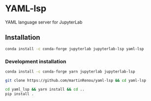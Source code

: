 # YAML-lsp

YAML language server for JupyterLab

## Installation

```bash
conda install -c conda-forge jupyterlab jupyterlab-lsp yaml-lsp
```

### Development installation

```bash
conda install -c conda-forge yarn jupyterlab jupyterlab-lsp

git clone https://github.com/martinRenou/yaml-lsp && cd yaml-lsp

cd yaml_lsp && yarn install && cd ..
pip install .
```
